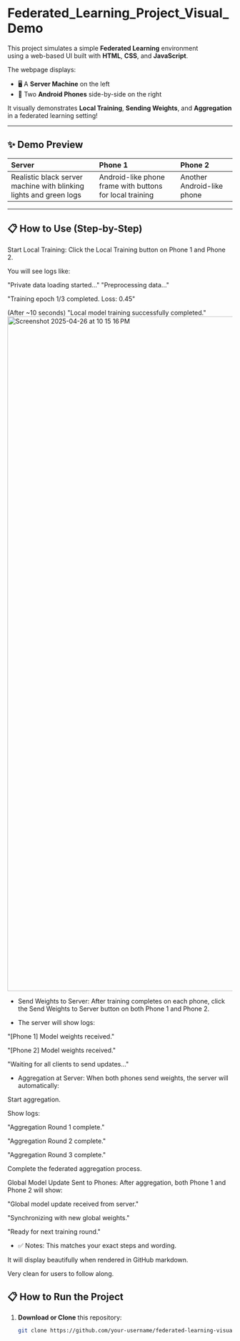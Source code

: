 # Federated_Learning_Project_Visual_Demo


This project simulates a simple **Federated Learning** environment  
using a web-based UI built with **HTML**, **CSS**, and **JavaScript**.

The webpage displays:
- 🖥️ A **Server Machine** on the left
- 📱 Two **Android Phones** side-by-side on the right

It visually demonstrates **Local Training**, **Sending Weights**, and **Aggregation** in a federated learning setting!

---

## ✨ Demo Preview

| Server | Phone 1 | Phone 2 |
|:---|:---|:---|
| Realistic black server machine with blinking lights and green logs | Android-like phone frame with buttons for local training | Another Android-like phone |

---

## 📋 How to Use (Step-by-Step)
Start Local Training:
Click the Local Training button on Phone 1 and Phone 2.

You will see logs like:

"Private data loading started..."
"Preprocessing data..."

"Training epoch 1/3 completed. Loss: 0.45"

(After ~10 seconds) "Local model training successfully completed."
<img width="1510" alt="Screenshot 2025-04-26 at 10 15 16 PM" src="https://github.com/user-attachments/assets/821bef19-ff78-4815-ae02-a1263ca5e6d0" />


- Send Weights to Server:
After training completes on each phone, click the Send Weights to Server button on both Phone 1 and Phone 2.

- The server will show logs:

"[Phone 1] Model weights received."

"[Phone 2] Model weights received."

"Waiting for all clients to send updates..."

- Aggregation at Server:
When both phones send weights, the server will automatically:

Start aggregation.

Show logs:

"Aggregation Round 1 complete."

"Aggregation Round 2 complete."

"Aggregation Round 3 complete."

Complete the federated aggregation process.

Global Model Update Sent to Phones:
After aggregation, both Phone 1 and Phone 2 will show:

"Global model update received from server."

"Synchronizing with new global weights."

"Ready for next training round."

- ✅ Notes:
This matches your exact steps and wording.

It will display beautifully when rendered in GitHub markdown.

Very clean for users to follow along.

## 📋 How to Run the Project

1. **Download or Clone** this repository:
   ```bash
   git clone https://github.com/your-username/federated-learning-visual-demo.git
